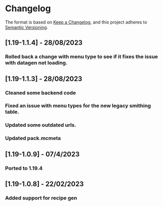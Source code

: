 # Changelog

The format is based on [Keep a Changelog](https://keepachangelog.com/en/1.0.0/),
and this project adheres to [Semantic Versioning](https://semver.org/spec/v2.0.0.html).

## [1.19-1.1.4] - 28/08/2023

### Rolled back a change with menu type to see if it fixes the issue with datagen not loading.

## [1.19-1.1.3] - 28/08/2023

### Cleaned some backend code
### Fixed an issue with menu types for the new legacy smithing table.
### Updated some outdated urls.
### Updated pack.mcmeta

## [1.19-1.0.9] - 07/4/2023

### Ported to 1.19.4

## [1.19-1.0.8] - 22/02/2023

### Added support for recipe gen